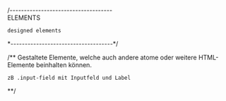 /*------------------------------------*\
    ELEMENTS
    
    designed elements
\*------------------------------------*/

/**
    Gestaltete Elemente, welche auch andere atome oder weitere HTML-Elemente beinhalten können.

    zB .input-field mit Inputfeld und Label
**/